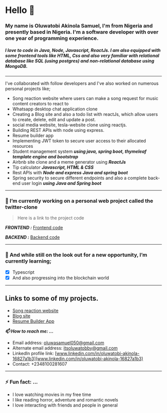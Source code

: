 # Hello 👋

### My name is Oluwatobi Akinola Samuel, I'm from Nigeria and presently based in Nigeria. I'm a software developer with over one year of programming experience. 
##### I love to code in Java, Node, Javascript, ReactJs. I am also equipped with some frontend tools like HTML, Css and also very familiar with relational database like SQL (using postgres) and non-relational database using MongoDB.

<!--[X] My Portfolio: [Tap to Check Portfolio Webpage](https://itsoluwatobby.github.io/Portfolio-website/#contact "my portfolio")-->
---

I've collaborated with follow developers and I've also worked on numerous personal projects like;

- Song reaction website where users can make a song request for music content creators to react to
- Whatsapp desktop chat application clone 
- Creating a Blog site and also a todo list with reactJs, which allow users to create, delete, edit and update a post. 
- social media website, tesla-website clone using reactjs.
- Building REST APIs with node using express.
- Resume builder app
- Implementing JWT token to secure user access to their allocated resources
- Student management system ***using java, spring boot, thymeleaf template engine and bootstrap***
- Airbnb site clone and a meme generator using ***ReactJs***
- Tip calculator ***Javascript, HTML & CSS***
- Rest APIs with ***Node and express*** ***Java and spring boot***
- Spring security to secure different endpoints and also a complete back-end user login ***using Java and Spring boot***
***
### 🔭 I’m currently working on a personal web project called the twitter-clone

> Here is a link to the project code

**_FRONTEND :_** [Frontend code](https://github.com/itsoluwatobby/twitter-frontend-clone)

**_BACKEND :_** [Backend code](https://github.com/itsoluwatobby/twitter-backend-clone)

---
### 🌱 And while still on the look out for a new opportunity, I’m currently learning;
- [x] Typescript
- [x] And also progressing into the blockchain world
***

## Links to some of my projects.
- [Song reaction website](https://graciereacts.onrender.com)
- [Blog site](https://blog-app-ipou.onrender.com/)
- [Resume Builder App](https://resume-builder-u0ip.onrender.com)

 ***📫 How to reach me: ...***
 - Email address: [oluwasamuel050@gmail.com](oluwasamuel050@gmail.com)
 - Alternate email address: [itsoluwatobby@gmail.com](mailto:itsoluwatobby@gmail.com)
 - LinkedIn profile link: [www.linkedin.com/in/oluwatobi-akinola-16827a1b3](www.linkedin.com/in/oluwatobi-akinola-16827a1b3)
 - Contact: +2348100281607
---
### ⚡ Fun fact: ...
- I love watching movies in my free time
- I like reading horror, adventure and romantic novels
- I love interacting with friends and people in general

